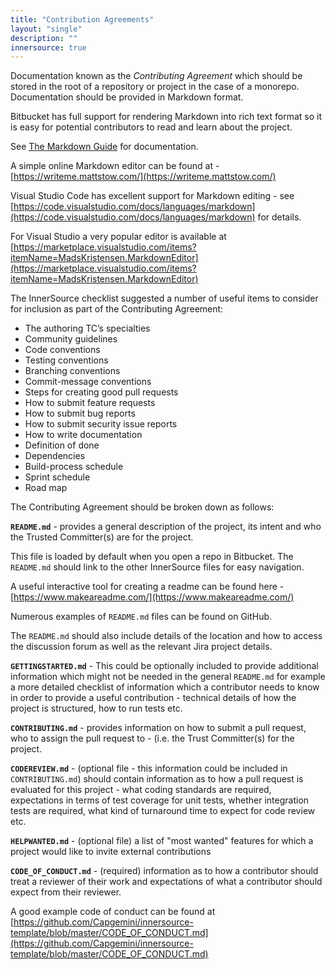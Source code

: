 ```yaml
---
title: "Contribution Agreements"
layout: "single"
description: ""
innersource: true
---
```


Documentation known as the _Contributing Agreement_ which should be stored in the root of a repository or project in the case of a monorepo. Documentation should be provided in Markdown format.

Bitbucket has full support for rendering Markdown into rich text format so it is easy for potential contributors to read and learn about the project.

See [The Markdown Guide](https://www.markdownguide.org) for documentation.

A simple online Markdown editor can be found at - [https://writeme.mattstow.com/](https://writeme.mattstow.com/)

Visual Studio Code has excellent support for Markdown editing - see [https://code.visualstudio.com/docs/languages/markdown](https://code.visualstudio.com/docs/languages/markdown) for details.

For Visual Studio a very popular editor is available at [https://marketplace.visualstudio.com/items?itemName=MadsKristensen.MarkdownEditor](https://marketplace.visualstudio.com/items?itemName=MadsKristensen.MarkdownEditor)

The InnerSource checklist suggested a number of useful items to consider for inclusion as part of the Contributing Agreement:

- The authoring TC’s specialties
- Community guidelines
- Code conventions
- Testing conventions
- Branching conventions
- Commit-message conventions
- Steps for creating good pull requests
- How to submit feature requests
- How to submit bug reports
- How to submit security issue reports
- How to write documentation
- Definition of done
- Dependencies
- Build-process schedule
- Sprint schedule
- Road map

The Contributing Agreement should be broken down as follows:

**`README.md`** - provides a general description of the project, its intent and who the Trusted Committer(s) are for the project.

This file is loaded by default when you open a repo in Bitbucket. The `README.md` should link to the other InnerSource files for easy navigation.

A useful interactive tool for creating a readme can be found here - [https://www.makeareadme.com/](https://www.makeareadme.com/)

Numerous examples of `README.md` files can be found on GitHub.

The `README.md` should also include details of the location and how to access the discussion forum as well as the relevant Jira project details.

**`GETTINGSTARTED.md`** - This could be optionally included to provide additional information which might not be needed in the general `README.md` for example a more detailed checklist of information which a contributor needs to know in order to provide a useful contribution - technical details of how the project is structured, how to run tests etc.

**`CONTRIBUTING.md`** - provides information on how to submit a pull request, who to assign the pull request to - (i.e. the Trust Committer(s) for the project.

**`CODEREVIEW.md`** - (optional file - this information could be included in `CONTRIBUTING.md`) should contain information as to how a pull request is evaluated for this project - what coding standards are required, expectations in terms of test coverage for unit tests, whether integration tests are required, what kind of turnaround time to expect for code review etc.

**`HELPWANTED.md`** - (optional file) a list of "most wanted" features for which a project would like to invite external contributions

**`CODE_OF_CONDUCT.md`** - (required) information as to how a contributor should treat a reviewer of their work and expectations of what a contributor should expect from their reviewer.

A good example code of conduct can be found at [https://github.com/Capgemini/innersource-template/blob/master/CODE_OF_CONDUCT.md](https://github.com/Capgemini/innersource-template/blob/master/CODE_OF_CONDUCT.md)
